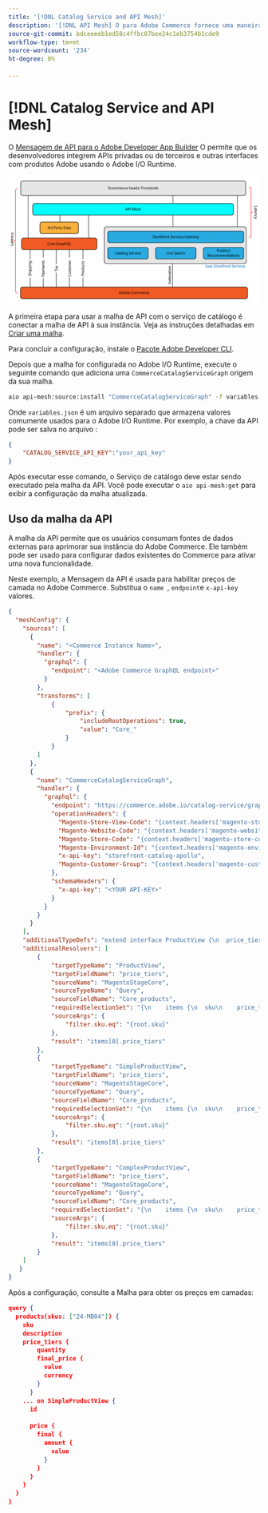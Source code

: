 ```yaml
---
title: '[!DNL Catalog Service and API Mesh]'
description: '[!DNL API Mesh] O para Adobe Commerce fornece uma maneira de integrar várias fontes de dados por meio de um terminal GraphQL comum.'
source-git-commit: bdceeeeb1ed58c4ffbc87bee24c1eb3754b1cde9
workflow-type: tm+mt
source-wordcount: '234'
ht-degree: 0%

---
```


# [!DNL Catalog Service and API Mesh]

O [Mensagem de API para o Adobe Developer App Builder](https://developer.adobe.com/graphql-mesh-gateway/gateway/overview/) O permite que os desenvolvedores integrem APIs privadas ou de terceiros e outras interfaces com produtos Adobe usando o Adobe I/O Runtime.

![Diagrama de arquitetura do catálogo](assets/catalog-service-architecture-mesh.png)

A primeira etapa para usar a malha de API com o serviço de catálogo é conectar a malha de API à sua instância. Veja as instruções detalhadas em [Criar uma malha](https://developer.adobe.com/graphql-mesh-gateway/gateway/create-mesh/).

Para concluir a configuração, instale o [Pacote Adobe Developer CLI](https://developer.adobe.com/runtime/docs/guides/tools/cli_install/).

Depois que a malha for configurada no Adobe I/O Runtime, execute o seguinte comando que adiciona uma `CommerceCatalogServiceGraph` origem da sua malha.

```bash
aio api-mesh:source:install "CommerceCatalogServiceGraph" -f variables.json
```

Onde `variables.json` é um arquivo separado que armazena valores comumente usados para o Adobe I/O Runtime.
Por exemplo, a chave da API pode ser salva no arquivo :

```json
{
    "CATALOG_SERVICE_API_KEY":"your_api_key"
}
```

Após executar esse comando, o Serviço de catálogo deve estar sendo executado pela malha da API. Você pode executar o `aio api-mesh:get` para exibir a configuração da malha atualizada.

## Uso da malha da API

A malha da API permite que os usuários consumam fontes de dados externas para aprimorar sua instância do Adobe Commerce. Ele também pode ser usado para configurar dados existentes do Commerce para ativar uma nova funcionalidade.

Neste exemplo, a Mensagem da API é usada para habilitar preços de camada no Adobe Commerce.
Substitua o `name `, `endpoint`e `x-api-key` valores.

```json
{
  "meshConfig": {
    "sources": [
      {
        "name": "<Commerce Instance Name>",
        "handler": {
          "graphql": {
            "endpoint": "<Adobe Commerce GraphQL endpoint>"
          }
        },
        "transforms": [
            {
                "prefix": {
                    "includeRootOperations": true,
                    "value": "Core_"
                }
            }
        ]
      },
      {
        "name": "CommerceCatalogServiceGraph",
        "handler": {
          "graphql": {
            "endpoint": "https://commerce.adobe.io/catalog-service/graphql/",
            "operationHeaders": {
              "Magento-Store-View-Code": "{context.headers['magento-store-view-code']}",
              "Magento-Website-Code": "{context.headers['magento-website-code']}",
              "Magento-Store-Code": "{context.headers['magento-store-code']}",
              "Magento-Environment-Id": "{context.headers['magento-environment-id']}",
              "x-api-key": "storefront-catalog-apollo",
              "Magento-Customer-Group": "{context.headers['magento-customer-group']}"
            },
            "schemaHeaders": {
              "x-api-key": "<YOUR API-KEY>"
            }
          }
        }
      }
    ],
    "additionalTypeDefs": "extend interface ProductView {\n  price_tiers: [Core_TierPrice]\n}\n extend type SimpleProductView {\n  price_tiers: [Core_TierPrice]\n}\n extend type ComplexProductView {\n  price_tiers: [Core_TierPrice]\n}\n",
    "additionalResolvers": [
        {  
            "targetTypeName": "ProductView",
            "targetFieldName": "price_tiers",
            "sourceName": "MagentoStageCore",
            "sourceTypeName": "Query",
            "sourceFieldName": "Core_products",
            "requiredSelectionSet": "{\n    items {\n  sku\n    price_tiers {\n        quantity,\n        final_price {\n          value\n          currency\n        }\n      }\n    }\n  }",
            "sourceArgs": {
                "filter.sku.eq": "{root.sku}"
            },
            "result": "items[0].price_tiers"
        },
        {  
            "targetTypeName": "SimpleProductView",
            "targetFieldName": "price_tiers",
            "sourceName": "MagentoStageCore",
            "sourceTypeName": "Query",
            "sourceFieldName": "Core_products",
            "requiredSelectionSet": "{\n    items {\n  sku\n    price_tiers {\n        quantity,\n        final_price {\n          value\n          currency\n        }\n      }\n    }\n  }",
            "sourceArgs": {
                "filter.sku.eq": "{root.sku}"
            },
            "result": "items[0].price_tiers"
        },
        {  
            "targetTypeName": "ComplexProductView",
            "targetFieldName": "price_tiers",
            "sourceName": "MagentoStageCore",
            "sourceTypeName": "Query",
            "sourceFieldName": "Core_products",
            "requiredSelectionSet": "{\n    items {\n  sku\n    price_tiers {\n        quantity,\n        final_price {\n          value\n          currency\n        }\n      }\n    }\n  }",
            "sourceArgs": {
                "filter.sku.eq": "{root.sku}"
            },
            "result": "items[0].price_tiers"
        }
    ]
   }
}
```

Após a configuração, consulte a Malha para obter os preços em camadas:

```json
query {
  products(skus: ["24-MB04"]) {
    sku
    description
    price_tiers {
        quantity
        final_price {
          value
          currency
        }
      }
    ... on SimpleProductView {
      id
       
      price {
        final {
          amount {
            value
          }
        }
      }
    }
  }
}
```
